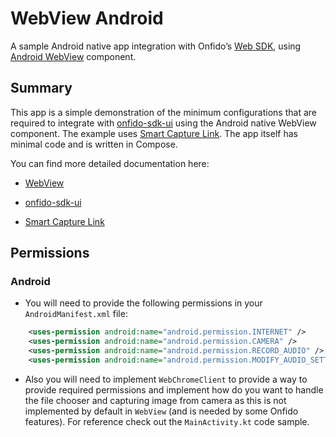 # WebView Android

A sample Android native app integration with Onfido’s [Web SDK](https://documentation.onfido.com/sdk/web/), using [Android WebView](https://developer.android.com/reference/android/webkit/WebView) component.

## Summary

This app is a simple demonstration of the minimum configurations that are required to integrate with [onfido-sdk-ui](https://documentation.onfido.com/sdk/web/) using the Android native WebView component. The example uses [Smart Capture Link](https://developers.onfido.com/guide/smart-capture-link). The app itself has minimal code and is written in Compose.

You can find more detailed documentation here:
- [WebView](https://docs.usercentrics.com/cmp_in_app_sdk/latest/features/webview-continuity/)

- [onfido-sdk-ui](https://documentation.onfido.com/sdk/web/)

- [Smart Capture Link](https://developers.onfido.com/guide/smart-capture-link)


## Permissions

### Android

- You will need to provide the following permissions in your `AndroidManifest.xml` file:

```AndroidManifest.xml
    <uses-permission android:name="android.permission.INTERNET" />
    <uses-permission android:name="android.permission.CAMERA" />
    <uses-permission android:name="android.permission.RECORD_AUDIO" />
    <uses-permission android:name="android.permission.MODIFY_AUDIO_SETTINGS" />
```    

- Also you will need to implement `WebChromeClient` to provide a way to provide required permissions
  and implement how do you want to handle the file chooser and capturing image from camera as this is not implemented by default in `WebView` (and is needed by some Onfido features).
  For reference check out the `MainActivity.kt` code sample.
